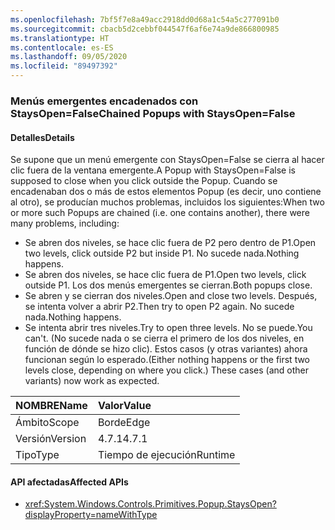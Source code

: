 ```yaml
---
ms.openlocfilehash: 7bf5f7e8a49acc2918dd0d68a1c54a5c277091b0
ms.sourcegitcommit: cbacb5d2cebbf044547f6af6e74a9de866800985
ms.translationtype: HT
ms.contentlocale: es-ES
ms.lasthandoff: 09/05/2020
ms.locfileid: "89497392"
---
```

### <a name="chained-popups-with-staysopenfalse"></a><span data-ttu-id="e6577-101">Menús emergentes encadenados con StaysOpen=False</span><span class="sxs-lookup"><span data-stu-id="e6577-101">Chained Popups with StaysOpen=False</span></span>

#### <a name="details"></a><span data-ttu-id="e6577-102">Detalles</span><span class="sxs-lookup"><span data-stu-id="e6577-102">Details</span></span>

<span data-ttu-id="e6577-103">Se supone que un menú emergente con StaysOpen=False se cierra al hacer clic fuera de la ventana emergente.</span><span class="sxs-lookup"><span data-stu-id="e6577-103">A Popup with StaysOpen=False is supposed to close when you click outside the Popup.</span></span> <span data-ttu-id="e6577-104">Cuando se encadenaban dos o más de estos elementos Popup (es decir, uno contiene al otro), se producían muchos problemas, incluidos los siguientes:</span><span class="sxs-lookup"><span data-stu-id="e6577-104">When two or more such Popups are chained (i.e. one contains another), there were many problems, including:</span></span><ul><li><span data-ttu-id="e6577-105">Se abren dos niveles, se hace clic fuera de P2 pero dentro de P1.</span><span class="sxs-lookup"><span data-stu-id="e6577-105">Open two levels, click outside P2 but inside P1.</span></span>  <span data-ttu-id="e6577-106">No sucede nada.</span><span class="sxs-lookup"><span data-stu-id="e6577-106">Nothing happens.</span></span></li><li><span data-ttu-id="e6577-107">Se abren dos niveles, se hace clic fuera de P1.</span><span class="sxs-lookup"><span data-stu-id="e6577-107">Open two levels, click outside P1.</span></span>  <span data-ttu-id="e6577-108">Los dos menús emergentes se cierran.</span><span class="sxs-lookup"><span data-stu-id="e6577-108">Both popups close.</span></span></li><li><span data-ttu-id="e6577-109">Se abren y se cierran dos niveles.</span><span class="sxs-lookup"><span data-stu-id="e6577-109">Open and close two levels.</span></span>  <span data-ttu-id="e6577-110">Después, se intenta volver a abrir P2.</span><span class="sxs-lookup"><span data-stu-id="e6577-110">Then try to open P2 again.</span></span>  <span data-ttu-id="e6577-111">No sucede nada.</span><span class="sxs-lookup"><span data-stu-id="e6577-111">Nothing happens.</span></span></li><li><span data-ttu-id="e6577-112">Se intenta abrir tres niveles.</span><span class="sxs-lookup"><span data-stu-id="e6577-112">Try to open three levels.</span></span>  <span data-ttu-id="e6577-113">No se puede.</span><span class="sxs-lookup"><span data-stu-id="e6577-113">You can't.</span></span>  <span data-ttu-id="e6577-114">(No sucede nada o se cierra el primero de los dos niveles, en función de dónde se hizo clic). Estos casos (y otras variantes) ahora funcionan según lo esperado.</span><span class="sxs-lookup"><span data-stu-id="e6577-114">(Either nothing happens or the first two levels close, depending on where you click.) These cases (and other variants) now work as expected.</span></span></li></ul>

| <span data-ttu-id="e6577-115">NOMBRE</span><span class="sxs-lookup"><span data-stu-id="e6577-115">Name</span></span>    | <span data-ttu-id="e6577-116">Valor</span><span class="sxs-lookup"><span data-stu-id="e6577-116">Value</span></span>       |
|:--------|:------------|
| <span data-ttu-id="e6577-117">Ámbito</span><span class="sxs-lookup"><span data-stu-id="e6577-117">Scope</span></span>   |<span data-ttu-id="e6577-118">Borde</span><span class="sxs-lookup"><span data-stu-id="e6577-118">Edge</span></span>|
|<span data-ttu-id="e6577-119">Versión</span><span class="sxs-lookup"><span data-stu-id="e6577-119">Version</span></span>|<span data-ttu-id="e6577-120">4.7.1</span><span class="sxs-lookup"><span data-stu-id="e6577-120">4.7.1</span></span>|
|<span data-ttu-id="e6577-121">Tipo</span><span class="sxs-lookup"><span data-stu-id="e6577-121">Type</span></span>|<span data-ttu-id="e6577-122">Tiempo de ejecución</span><span class="sxs-lookup"><span data-stu-id="e6577-122">Runtime</span></span>|

#### <a name="affected-apis"></a><span data-ttu-id="e6577-123">API afectadas</span><span class="sxs-lookup"><span data-stu-id="e6577-123">Affected APIs</span></span>

- <xref:System.Windows.Controls.Primitives.Popup.StaysOpen?displayProperty=nameWithType>

<!--

#### Affected APIs

- `P:System.Windows.Controls.Primitives.Popup.StaysOpen`

-->
